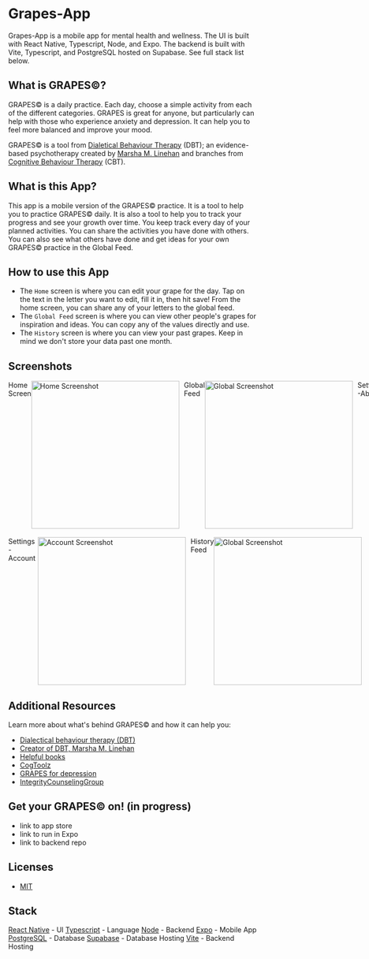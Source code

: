 # Grapes-App

Grapes-App is a mobile app for mental health and wellness. The UI is built with React Native, Typescript, Node, and Expo. The backend is built with Vite, Typescript, and PostgreSQL hosted on Supabase. See full stack list below.

<!-- table of contents -->
<!-- ## Table of Contents
- [About](#What)
- [The APp](#usage)
- [Contributing](#contributing)
- [Credits](#credits)
- [License](#license)
- [Badges](#badges) -->

## What is GRAPES©?
GRAPES© is a daily practice. Each day, choose a simple activity from each of the different categories. GRAPES is great for anyone, but particularly can help with those who experience anxiety and depression. It can help you to feel more balanced and improve your mood. 

GRAPES© is a tool from [Dialetical Behaviour Therapy](https://my.clevelandclinic.org/health/treatments/22838-dialectical-behavior-therapy-dbt#:~:text=Dialectical%20behavior%20therapy%20(DBT)%20is,mental%20health%20conditions%20as%20well.) (DBT); an evidence-based psychotherapy created by [Marsha M. Linehan](https://en.wikipedia.org/wiki/Marsha_M._Linehan) and branches from [Cognitive Behaviour Therapy](https://www.apa.org/ptsd-guideline/patients-and-families/cognitive-behavioral) (CBT).

## What is this App?
This app is a mobile version of the GRAPES© practice. It is a tool to help you to practice GRAPES© daily. It is also a tool to help you to track your progress and see your growth over time. You keep track every day of your planned activities. You can share the activities you have done with others. You can also see what others have done and get ideas for your own GRAPES© practice in the Global Feed.

## How to use this App
- The `Home` screen is where you can edit your grape for the day. Tap on the text in the letter you want to edit, fill it in, then hit save! From the home screen, you can share any of your letters to the global feed. 
- The `Global Feed`  screen is where you can view other people's grapes for inspiration and ideas. You can copy any of the values directly and use.
- The `History` screen is where you can view your past grapes. Keep in mind we don't store your data past one month.
## Screenshots
<span style="display:flex;flexDirection:row;">
Home Screen <br/> 
<img src="https://user-images.githubusercontent.com/62257716/258556234-8026afc5-4cad-40e2-99ea-43f532b1f53a.PNG" alt="Home Screenshot" width="300" />
<span style="padding:5px">
</span>
Global Feed <br/>
<img src="https://user-images.githubusercontent.com/62257716/258557320-867fc272-9b8a-4d7a-83d9-484dbcc6671a.PNG" alt="Global Screenshot" width="300" />
<span style="padding:5px">
</span>
Settings-About<br/>
<img src="https://user-images.githubusercontent.com/62257716/258557353-fe5997d1-a5b4-4d3c-af83-79396f65cebf.PNG" alt="About Screenshot" width="300" />
</span>
<br/>
<span style="display:flex;flexDirection:row;">
Settings-Account <br/> 
<img src="https://user-images.githubusercontent.com/62257716/258557371-7c97cb1a-26f3-4bdb-8790-6b3faee4fd93.PNG" alt="Account Screenshot" width="300" />
<span style="padding:5px">
</span>
History Feed <br/>
<img src="https://user-images.githubusercontent.com/62257716/258557394-f8d95340-c9c1-4e4c-b28d-4c4a4f5b2fb4.PNG" alt="Global Screenshot" width="300" />
<span style="padding:5px">
</span>
</span>


## Additional Resources
Learn more about what's behind GRAPES© and how it can help you:
- [Dialectical behaviour therapy (DBT)](https://behavioraltech.org/)
- [Creator of DBT, Marsha M. Linehan](https://en.wikipedia.org/wiki/Marsha_M._Linehan)
- [Helpful books](https://books.google.com.br/books?hl=en&lr=&id=xlzyDwAAQBAJ&oi=fnd&pg=PP1&dq=dialectical+behavior+therapy&ots=IN4XpK4uml&sig=3K7e8F_V6OWu4K2mbEl1Jp7rL78&redir_esc=y#v=onepage&q=dialectical%20behavior%20therapy&f=false)
- [CogToolz](https://www.cogtoolz.com/pages/grapes-tool)
- [GRAPES for depression](https://moderntherapy.online/blog-2/2022/2/7/grapes-for-depression-when-life-gives-you-lemons-make-grapes)
- [IntegrityCounselingGroup](https://www.integritycounselinggroup.com/blog/2018/12/22/how-to-use-the-grapes-tool-daily-to-combat-depression)


## Get your GRAPES© on! (in progress)
- link to app store
- link to run in Expo 
- link to backend repo

## Licenses
- [MIT](https://choosealicense.com/licenses/mit/)

## Stack
[React Native](https://reactnative.dev/) - UI
[Typescript](https://www.typescriptlang.org/) - Language
[Node](https://nodejs.org/en/) - Backend
[Expo](https://expo.io/) - Mobile App
[PostgreSQL](https://www.postgresql.org/) - Database
[Supabase](https://supabase.io/) - Database Hosting
[Vite](https://vitejs.dev/) - Backend Hosting


